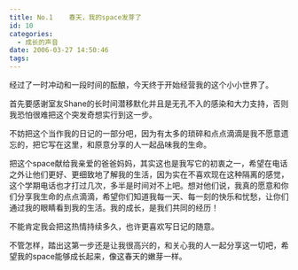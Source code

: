 ```yaml
---
title: No.1    春天，我的space发芽了
id: 10
categories:
  - 成长的声音
date: 2006-03-27 14:50:46
tags:
---
```


经过了一时冲动和一段时间的酝酿，今天终于开始经营我的这个小小世界了。

首先要感谢室友Shane的长时间潜移默化并且是无孔不入的感染和大力支持，否则我恐怕很难把这个突发奇想实行到这一步。

不妨把这个当作我的日记的一部分吧，因为有太多的琐碎和点点滴滴是我不愿意遗忘的，把它写在这里，和原意分享的人一起品味我的生命。

把这个space献给我亲爱的爸爸妈妈，其实这也是我写它的初衷之一，希望在电话之外让他们更好、更细致地了解我的生活，因为实在不喜欢现在这种隔离的感觉，这个学期电话也才打过几次，多半是时间对不上吧。想对他们说，我真的愿意和你们分享我生命的点点滴滴，希望你们知道我每一天、每一刻的快乐和忧愁，让你们通过我的眼睛看到我的生活。我的成长，是我们共同的经历！

不能肯定我会把这热情持续多久，也许更喜欢写日记的随意。

不管怎样，踏出这第一步还是让我很高兴的，和关心我的人一起分享这一切吧，希望我的space能够成长起来，像这春天的嫩芽一样。
